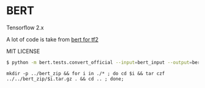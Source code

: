 
# BERT

Tensorflow 2.x

A lot of code is take from [bert for tf2](https://github.com/kpe/bert-for-tf2)

MIT LICENSE

```bash
$ python -m bert.tests.convert_official --input=bert_input --output=bert_output
```

```
mkdir -p ../bert_zip && for i in ./* ; do cd $i && tar czf ../../bert_zip/$i.tar.gz . && cd .. ; done;
```
